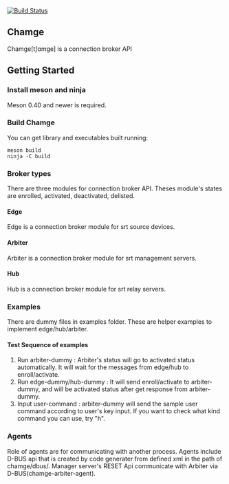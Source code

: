 [![Build Status](https://dev.azure.com/hwangsaeul/hwangsaeul/_apis/build/status/hwangsaeul.chamge?branchName=master)](https://dev.azure.com/hwangsaeul/hwangsaeul/_build/latest?definitionId=5&branchName=master)

Chamge
------

Chamge[tʃɑmge] is a connection broker API

## Getting Started

### Install meson and ninja
Meson 0.40 and newer is required.

### Build Chamge
You can get library and executables built running:
```
meson build
ninja -C build
```

### Broker types
There are three modules for connection broker API. Theses module's states are enrolled, activated, deactivated, delisted.

#### Edge
Edge is a connection broker module for srt source devices. 

#### Arbiter
Arbiter is a connection broker module for srt management servers.

#### Hub
Hub is a connection broker module for srt relay servers.

### Examples
There are dummy files in examples folder. These are helper examples to implement edge/hub/arbiter.

#### Test Sequence of examples
1. Run arbiter-dummy : Arbiter's status will go to activated status automatically. It will wait for the messages from edge/hub to enroll/activate.
2. Run edge-dummy/hub-dummy : It will send enroll/activate to arbiter-dummy, and will be activated status after get response from arbiter-dummy.
3. Input user-command : arbiter-dummy will send the sample user command according to user's key input. If you want to check what kind command you can use, try "h".


### Agents
Role of agents are for communicating with another process. Agents include D-BUS api that is created by code generater from defined xml in the path of chamge/dbus/. Manager server's RESET Api communicate with Arbiter via D-BUS(chamge-arbiter-agent).
